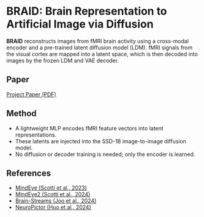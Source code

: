 # BRAID: Brain Representation to Artificial Image via Diffusion

**BRAID** reconstructs images from fMRI brain activity using a cross-modal encoder and a pre-trained latent diffusion model (LDM). fMRI signals from the visual cortex are mapped into a latent space, which is then decoded into images by the frozen LDM and VAE decoder.

## Paper

[Project Paper (PDF)](https://drive.google.com/file/d/1j9X0CCV02v-jsGaxnceoX1eZoIzQR_OL/view?usp=sharing)

## Method

- A lightweight MLP encodes fMRI feature vectors into latent representations.
- These latents are injected into the SSD-1B image-to-image diffusion model.
- No diffusion or decoder training is needed; only the encoder is learned.

## References

- [MindEye (Scotti et al., 2023)](https://arxiv.org/abs/2305.18274)
- [MindEye2 (Scotti et al., 2024)](https://arxiv.org/abs/2403.11207)
- [Brain-Streams (Joo et al., 2024)](https://arxiv.org/abs/2409.12099)
- [NeuroPictor (Huo et al., 2024)](https://arxiv.org/abs/2403.18211)
